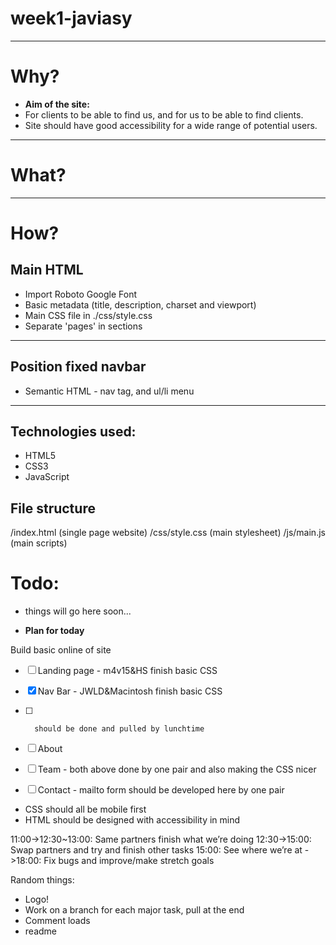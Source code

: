 # week1-javiasy

---
# Why?
- **Aim of the site:**
- For clients to be able to find us, and for us to be able to find clients.
- Site should have good accessibility for a wide range of potential users.

---
# What?

---
# How?


## Main HTML
- Import Roboto Google Font
- Basic metadata (title, description, charset and viewport)
- Main CSS file in ./css/style.css
- Separate 'pages' in sections


---
## Position fixed navbar
- Semantic HTML - nav tag, and ul/li menu


---

## Technologies used:
- HTML5
- CSS3
- JavaScript

## File structure
/index.html (single page website)
/css/style.css (main stylesheet)
/js/main.js (main scripts)

# Todo:
- things will go here soon...

- **Plan for today**

Build basic online of site
- [ ] Landing page - m4v15&HS finish basic CSS
- [x] Nav Bar - JWLD&Macintosh finish basic CSS
- [ ]		should be done and pulled by lunchtime

- [ ] About
- [ ] Team - both above done by one pair and also making the CSS nicer
- [ ] Contact - mailto form should be developed here by one pair


-  CSS should all be mobile first
-  HTML should be designed with accessibility in mind

11:00->12:30~13:00: Same partners finish what we’re doing
12:30->15:00: Swap partners and try and finish other tasks
15:00: See where we’re at
->18:00: Fix bugs and improve/make stretch goals

Random things:
- Logo!
- Work on a branch for each major task, pull at the end
- Comment loads
- readme
